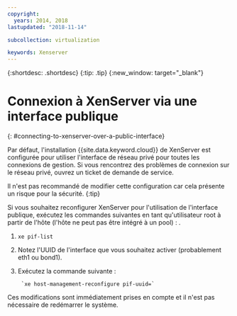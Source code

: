 ```yaml
---
copyright:
  years: 2014, 2018
lastupdated: "2018-11-14"

subcollection: virtualization

keywords: Xenserver
---
```

{:shortdesc: .shortdesc}
{:tip: .tip}
{:new_window: target="_blank"}

# Connexion à XenServer via une interface publique
{: #connecting-to-xenserver-over-a-public-interface}

Par défaut, l'installation {{site.data.keyword.cloud}} de XenServer est configurée pour utiliser l'interface de réseau privé pour toutes les connexions de gestion. Si vous rencontrez des problèmes de connexion sur le réseau privé, ouvrez un ticket de demande de service. 

Il n'est pas recommandé de modifier cette configuration car cela présente un risque pour la sécurité.
{:tip}

Si vous souhaitez reconfigurer XenServer pour l'utilisation de l'interface publique, exécutez les commandes suivantes en tant qu'utilisateur root à partir de l'hôte (l'hôte ne peut pas être intégré à un pool) : .

1. `xe pif-list`

2. Notez l'UUID de l'interface que vous souhaitez activer (probablement eth1 ou bond1).

3. Exécutez la commande suivante :

        `xe host-management-reconfigure pif-uuid=`

Ces modifications sont immédiatement prises en compte et il n'est pas nécessaire de redémarrer le système. 
